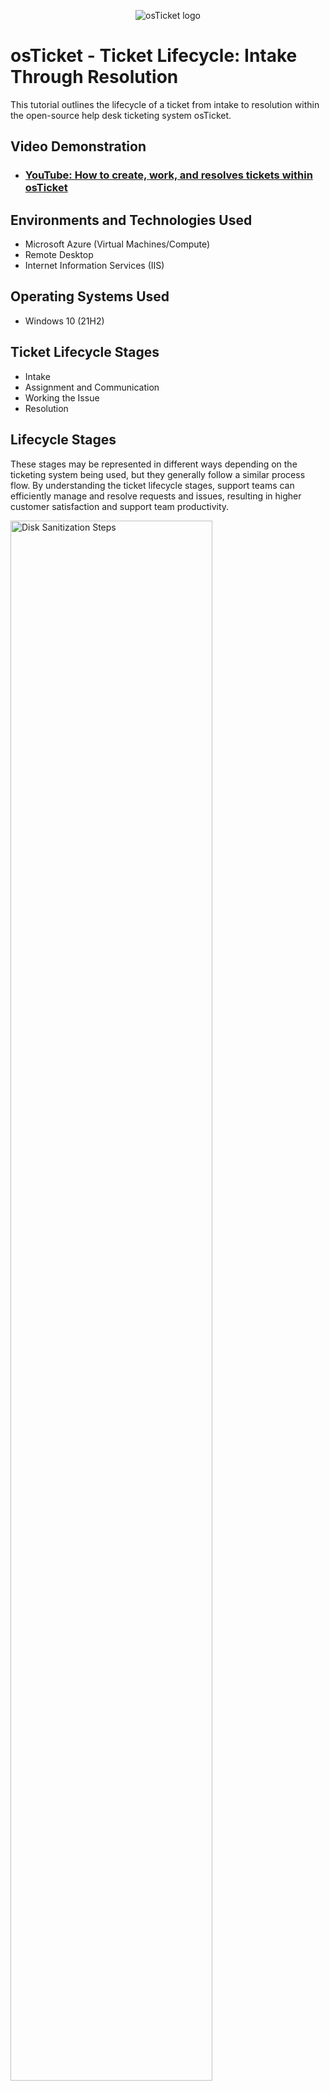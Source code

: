 <p align="center">
<img src="https://i.imgur.com/Clzj7Xs.png" alt="osTicket logo"/>
</p>

<h1>osTicket - Ticket Lifecycle: Intake Through Resolution</h1>
This tutorial outlines the lifecycle of a ticket from intake to resolution within the open-source help desk ticketing system osTicket.<br />


<h2>Video Demonstration</h2>

- ### [YouTube: How to create, work, and resolves tickets within osTicket](https://www.youtube.com)

<h2>Environments and Technologies Used</h2>

- Microsoft Azure (Virtual Machines/Compute)
- Remote Desktop
- Internet Information Services (IIS)

<h2>Operating Systems Used </h2>

- Windows 10</b> (21H2)

<h2>Ticket Lifecycle Stages</h2>

- Intake
- Assignment and Communication
- Working the Issue
- Resolution

<h2>Lifecycle Stages</h2>
These stages may be represented in different ways depending on the ticketing system being used, but they generally follow a similar process flow. By understanding the ticket lifecycle stages, support teams can efficiently manage and resolve requests and issues, resulting in higher customer satisfaction and support team productivity.
<p>
<img src="https://i.imgur.com/DJmEXEB.png" height="80%" width="80%" alt="Disk Sanitization Steps"/>
</p>
<p>
Creation - The ticket is created when a user submits a request or issue to the support team.
Assignment - The ticket is assigned to a specific agent or group of agents responsible for handling the request.
</p>
<br />

<p>
<img src="https://i.imgur.com/DJmEXEB.png" height="80%" width="80%" alt="Disk Sanitization Steps"/>
</p>
<p>
Work in progress - The assigned agent begins working on the ticket by gathering information, troubleshooting, and communicating with the requester.
Escalation - If the ticket is not resolved within a certain timeframe or requires further attention, it may be escalated to a higher level of support or management.
</p>
<br />

<p>
<img src="https://i.imgur.com/DJmEXEB.png" height="80%" width="80%" alt="Disk Sanitization Steps"/>
</p>
<p>
Resolution - The ticket is resolved when the issue or request has been resolved to the satisfaction of the requester.
Closure - The ticket is closed once it has been resolved and the requester has confirmed that the issue or request has been resolved to their satisfaction.
Follow-up - In some cases, the support team may follow up with the requester after the ticket has been closed to ensure that the issue or request has not resurfaced.
</p>
<br />
